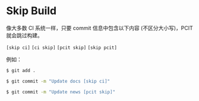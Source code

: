# Skip Build

像大多数 CI 系统一样，只要 commit 信息中包含以下内容 (不区分大小写)，PCIT 就会跳过构建。

`[skip ci]` `[ci skip]` `[pcit skip]` `[skip pcit]`

例如：

```bash
$ git add .

$ git commit -m "Update docs [skip ci]"
```

```bash
$ git commit -m "Update news [pcit skip]"
```
